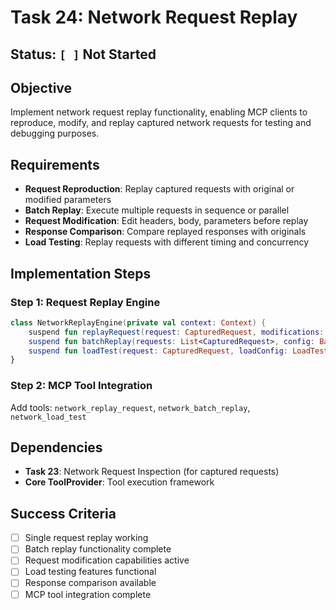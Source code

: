 # Task 24: Network Request Replay

## Status: `[ ]` Not Started

## Objective

Implement network request replay functionality, enabling MCP clients to reproduce, modify, and
replay captured network requests for testing and debugging purposes.

## Requirements

- **Request Reproduction**: Replay captured requests with original or modified parameters
- **Batch Replay**: Execute multiple requests in sequence or parallel
- **Request Modification**: Edit headers, body, parameters before replay
- **Response Comparison**: Compare replayed responses with originals
- **Load Testing**: Replay requests with different timing and concurrency

## Implementation Steps

### Step 1: Request Replay Engine

```kotlin
class NetworkReplayEngine(private val context: Context) {
    suspend fun replayRequest(request: CapturedRequest, modifications: RequestModifications? = null): ReplayResult
    suspend fun batchReplay(requests: List<CapturedRequest>, config: BatchConfig): BatchReplayResult
    suspend fun loadTest(request: CapturedRequest, loadConfig: LoadTestConfig): LoadTestResult
}
```

### Step 2: MCP Tool Integration

Add tools: `network_replay_request`, `network_batch_replay`, `network_load_test`

## Dependencies

- **Task 23**: Network Request Inspection (for captured requests)
- **Core ToolProvider**: Tool execution framework

## Success Criteria

- [ ] Single request replay working
- [ ] Batch replay functionality complete
- [ ] Request modification capabilities active
- [ ] Load testing features functional
- [ ] Response comparison available
- [ ] MCP tool integration complete